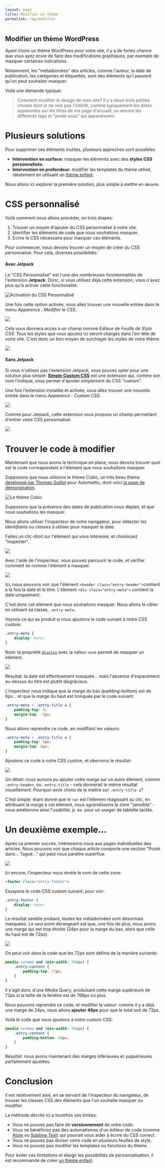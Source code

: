 ```yaml
---
layout: page
title: Modifier un thème
permalink: /wp/modifier
---
```


Modifier un thème WordPress
---

Ayant choisi un thème WordPress pour votre site, il y a de fortes chance que vous ayez envie de faire des modifications graphiques, par exemple de masquer certaines indications.

Notamment, les "métadonnées" des articles, comme l'auteur, la date de publication, les catégories et étiquettes, sont des éléments qu'i peuvent qu'on peut souhaiter masquer.

Voilà une demande typique:

> Comment modifier le design de mon site? Il y a deux-trois petites choses dont je ne vois pas l'intérêt, comme typiquement les dates apparentes sur les titres de ma page d'accueil, ou encore les différents tags et "posté sous" qui apparaissent.

Plusieurs solutions
===

Pour supprimer ces éléments inutiles, plusieurs approches sont possibles:

- **Intervention en surface:** masquer les éléments avec des **styles CSS personnalisés**.
- **Intervention en profondeur:** modifier les templates du thème utilisé, idéalement en utilisant un [thème enfant](theme-enfant).

Nous allons ici explorer la première solution, plus simple à mettre en œuvre.

CSS personnalisé
===

Voilà comment nous allons procéder, en trois étapes:

1. Trouver un moyen d'ajouter du CSS personnalisé à notre site.
2. Identifier les éléments de code que nous souhaitons masquer.
3. Ecrire le CSS nécessaire pour masquer ces éléments.

Pour commencer, nous devons trouver un moyen de créer du CSS personnalisé. Pour cela, diverses possibilités:

<h4>Avec Jetpack</h4>

Le "CSS Personnalisé" est l'une des nombreuses fonctionnalités de l'extension **Jetpack**. Donc, si vous utilisez déjà cette extension, vous n'avez plus qu'à activer cette fonctionalité.

![Activation du CSS Personnalisé](/cours-web/cours-wp/img/jetpack-css.png)

Une fois cette option activée, vous allez trouver une nouvelle entrée dans le menu *Apparence : Modifier le CSS*.

![](/cours-web/cours-wp/img/jetpack-css-menu.png)

Cela vous donnera accès à un champ nommé *Editeur de Feuille de Style CSS*. Tous les styles que vous ajoutez ici seront chargés dans l'en-tête de votre site. C'est donc un bon moyen de surchager les styles de votre thème.

![](/cours-web/cours-wp/img/jetpack-css-editor.png)

<h4>Sans Jetpack</h4>

Si vous n'utilisez pas l'extension Jetpack, vous pouvez opter pour une solution plus simple: **[Simple Custom CSS](https://wordpress.org/plugins/simple-custom-css/)** est une extension qui, comme son nom l'indique, vous permet d'ajouter simplement du CSS "custom".

Une fois l'extension installée et activée, vous allez trouver une nouvelle entrée dans le menu *Apparence : Custom CSS*.

![](/cours-web/cours-wp/img/simple-custom-css.png)

Comme pour Jetpack, cette extension vous propose un champ permettant d'entrer votre CSS personnalisé:

![](/cours-web/cours-wp/img/simple-custom-css-field.png)

Trouver le code à modifier
===

Maintenant que nous avons la technique en place, nous devons trouver quel est le code correspondant à l'élément que nous souhaitons masquer.

Supposons que nous utilisons le thème Cubic, un très beau thème [développé par Thomas Guillot](https://thomasguillot.com/2015/01/16/new-theme-cubic/) pour Automattic, dont voici [la page de démonstration](https://cubicdemo.wordpress.com/).

![Le thème Cubic](/cours-web/cours-wp/img/cubic-homepage.jpg)

Supposons que la présence des dates de publication nous déplait, et que nous souhaitons les masquer.

Nous allons utiliser l'inspecteur de notre navigateur, pour détecter les *identifiants* ou *classes* à utiliser pour masquer la date.

Faites un clic-droit sur l'élément qui vous intéresse, et choisissez "Inspecter".

![](/cours-web/cours-wp/img/chrome-inspect.jpg)

Avec l'aide de l'inspecteur, vous pouvez parcourir le code, et vérifier comment se nomme l'élément à masquer.

![](/cours-web/cours-wp/img/inspection-code.png)

Ici, nous pouvons voir que l'élément `<header class="entry-header">`contient à la fois la date et le titre. L'élément `<div class="entry-meta">` contient la date uniquement. 

C'est donc cet élément que nous souhaitons masquer. Nous allons le cibler en utilisant sa classe, `.entry-meta`.

Voyons ce qui se produit si nous ajoutons le code suivant à notre CSS custom:

```css
.entry-meta {
    display: none;
}
```

Note: la propriété [`display`](https://developer.mozilla.org/fr/docs/Web/CSS/display) avec la valeur `none` permet de masquer un élément.

![](/cours-web/cours-wp/img/resultat-1.jpg)

Résultat: la date est effectivement masquée... mais l'absence d'espacement au-dessus du titre est plutôt disgrâcieux.

L'inspecteur nous indique que la marge du bas (padding-bottom) est de 6px... et que la marge du haut est tronquée par le code suivant:

```css
.entry-meta + .entry-title a {
    padding-top: 0;
    margin-top: -6px;
}
```

Nous allons reprendre ce code, en modifiant les valeurs:

```css
.entry-meta + .entry-title a {
    padding-top: 6px;
    margin-top: 0px;
}
```

Ajoutons ce code à notre CSS custom, et obervons le résultat:

![](/cours-web/cours-wp/img/dates-masquees.jpg)

Un détail: nous aurions pu ajouter cette marge sur un autre élément, comme `.entry-header`, ou `.entry-title` - cela donnerait le même résultat visuellement. Pourquoi avoir choisi de le mettre sur `.entry-title a`? 

C'est simple: étant donné que le `<a>` est l'élément réagissant au clic, en attribuant la marge à cet élément, nous *agrandissons* la zone "sensible" - nous améliorons ainsi l'usabilité, p. ex. pour un usager de tablette tactile.

Un deuxième exemple...
===

Après ce premier succès, intéressons-nous aux pages individuelles des articles. Nous pouvons voir que chaque article comporte une section "Posté dans... Tagué..." qui peut nous paraître superflue.

![](/cours-web/cours-wp/img/entry-footer.jpg)

Ici encore, l'inspecteur nous révèle le nom de cette zone:

```html
<footer class="entry-footer">
```

Essayons le code CSS custom suivant, pour voir:

```css
.entry-footer {
    display: none;
}
```

Le résultat semble probant, toutes les métadonnées sont désormais masquées. Le seul point dérangeant est que, une fois de plus, nous avons une marge qui est trop étroite (24px pour la marge du bas, alors que celle du haut est de 72px).

![](/cours-web/cours-wp/img/inspect-single.jpg)

On peut voir dans le code que les 72px sont définis de la manière suivante:

```css
@media screen and (min-width: 768px) {
    .entry-content {
        padding-top: 72px;
    }
}
```

Il s'agit donc d'une Media Query, produisant cette marge supérieure de 72px si la taille de la fenêtre est de 768px ou plus.

Nous pouvons reprendre ce code, et modifier la valeur: comme il y a déjà une marge de 24px, nous allons **ajouter 48px** pour que le total soit de 72px.

Voilà le code que nous ajoutons à notre custom CSS:

```css
@media screen and (min-width: 768px) {
    .entry-content {
        padding-bottom: 48px;
    }
}
```

Résultat: nous avons maintenant des marges inférieures et suppérieures parfaitement ajustées.

Conclusion
===

Il est relativement aisé, en se servant de l'inspecteur du navigateur, de trouver les classes CSS des éléments que l'on souhaite masquer ou modifier.

La méthode décrite ici a toutefois ses limites:

- Vous ne pouvez pas faire de **versionnement** de votre code.
- Vous ne bénéficiez pas des automatismes d'un éditeur de code (comme [Atom](https://atom.io/) ou [Sublime Text](https://www.sublimetext.com/)) qui pourrait vous aider à écrire du CSS correct.
- Vous ne pouvez pas diviser votre code en plusieurs feuilles de style.
- Vous ne pouvez pas modifier les templates ou fonctions du thème.

Pour éviter ces limitations et élargir les possibilités de personnalisation, il est recommandé de créer [un thème enfant](theme-enfant).